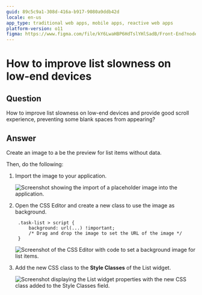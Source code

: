 ```yaml
---
guid: 89c5c9a1-308d-416a-b917-9080a9ddb42d
locale: en-us
app_type: traditional web apps, mobile apps, reactive web apps
platform-version: o11
figma: https://www.figma.com/file/kY6LwaHBP6HdTslYHlSadB/Front-End?node-id=844:37
---
```


# How to improve list slowness on low-end devices

## Question

How to improve list slowness on low-end devices and provide good scroll experience, preventing some blank spaces from appearing?

## Answer

Create an image to a be the preview for list items without data.

Then, do the following:

1. Import the image to your application.

    ![Screenshot showing the import of a placeholder image into the application.](images/How-to-improve-list-slowness-on-low-end-devices_0.png "Importing Image Preview")

1. Open the CSS Editor and create a new class to use the image as background.
 
        .task-list > script {                               
            background: url(...) !important;
            /* Drag and drop the image to set the URL of the image */
        }

    ![Screenshot of the CSS Editor with code to set a background image for list items.](images/How-to-improve-list-slowness-on-low-end-devices_1.png "CSS Editor with New Class")  

1. Add the new CSS class to the **Style Classes** of the List widget.

    ![Screenshot displaying the List widget properties with the new CSS class added to the Style Classes field.](images/How-to-improve-list-slowness-on-low-end-devices_2.png "List Widget Style Classes")
